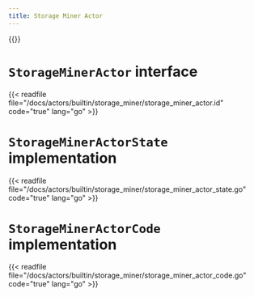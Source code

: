 ```yaml
---
title: Storage Miner Actor
---
```


{{<label storage_miner_actor>}}

# `StorageMinerActor` interface

{{< readfile file="/docs/actors/builtin/storage_miner/storage_miner_actor.id" code="true" lang="go" >}}

# `StorageMinerActorState` implementation

{{< readfile file="/docs/actors/builtin/storage_miner/storage_miner_actor_state.go" code="true" lang="go" >}}

# `StorageMinerActorCode` implementation

{{< readfile file="/docs/actors/builtin/storage_miner/storage_miner_actor_code.go" code="true" lang="go" >}}
